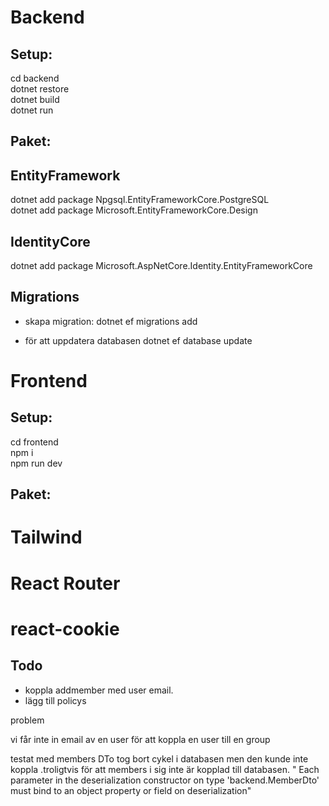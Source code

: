 # Backend

## Setup:

cd backend  
dotnet restore  
dotnet build  
dotnet run

## Paket:

## EntityFramework

dotnet add package Npgsql.EntityFrameworkCore.PostgreSQL  
dotnet add package Microsoft.EntityFrameworkCore.Design

## IdentityCore

dotnet add package Microsoft.AspNetCore.Identity.EntityFrameworkCore

## Migrations

- skapa migration:
  dotnet ef migrations add <namn>

- för att uppdatera databasen
  dotnet ef database update

# Frontend

## Setup:

cd frontend  
npm i  
npm run dev

## Paket:

# Tailwind

# React Router

# react-cookie



## Todo
- koppla addmember med user email. 
- lägg till policys 

problem 

vi får inte in email av en user för att koppla en user till en group

testat med members DTo tog bort cykel i databasen men den kunde inte koppla .troligtvis för att members i sig inte är kopplad till databasen. 
" Each parameter in the deserialization constructor on type 'backend.MemberDto' must bind to an object property or field on deserialization"